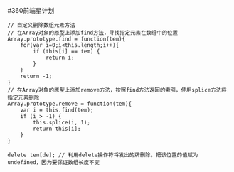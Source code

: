 #360前端星计划

    // 自定义删除数组元素方法
    // 在Array对象的原型上添加find方法，寻找指定元素在数组中的位置
    Array.prototype.find = function(tem){
        for(var i=0;i<this.length;i++){
            if (this[i] == tem) {
                return i;
            }
        }
        return -1;
    }
    // 在Array对象的原型上添加remove方法，按照find方法返回的索引，使用splice方法将指定元素删除
    Array.prototype.remove = function(tem){
        var i = this.find(tem);
        if (i > -1) {
            this.splice(i, 1);
            return this[i];
        }
    }

    delete tem[de]; // 利用delete操作符将发出的牌删除，把该位置的值赋为undefined，因为要保证数组长度不变